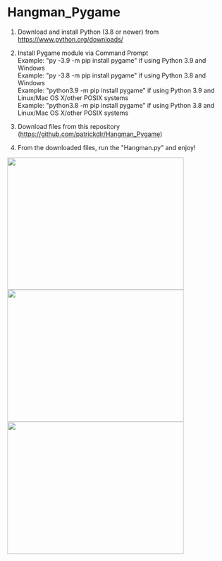 # Hangman_Pygame

1. Download and install Python (3.8 or newer) from https://www.python.org/downloads/

2. Install Pygame module via Command Prompt <br />
Example: "py -3.9 -m pip install pygame" if using Python 3.9 and Windows <br />
Example: "py -3.8 -m pip install pygame" if using Python 3.8 and Windows <br />
Example: "python3.9 -m pip install pygame" if using Python 3.9 and Linux/Mac OS X/other POSIX systems <br />
Example: "python3.8 -m pip install pygame" if using Python 3.8 and Linux/Mac OS X/other POSIX systems <br />

3. Download files from this repository (https://github.com/patrickdlr/Hangman_Pygame)

4. From the downloaded files, run the "Hangman.py" and enjoy!


<div class="row">
  <div class="column">
    <img src="https://user-images.githubusercontent.com/59127562/114471435-7df43e80-9ba5-11eb-8599-ec97048f8451.PNG" width="400" height="300">
    <img src="https://user-images.githubusercontent.com/59127562/114470801-5a7cc400-9ba4-11eb-8f33-500b5568c230.PNG" width="400" height="300">
    <img src="https://user-images.githubusercontent.com/59127562/114470809-5cdf1e00-9ba4-11eb-8042-bfc9698cd4b9.PNG" width="400" height="300">
  </div>
</div>
